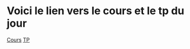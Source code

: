 # Voici le lien vers le cours et le tp du jour


[Cours](https://docs.google.com/presentation/d/e/2PACX-1vRRt-DvK5lBBYYozDOQG2QWtz5d7E276MIf03P90bJTtpediMgrnDRXoRYIX7t7-ISDrm9eMT8-_bpS/pub?start=false&loop=false&delayms=3000)
[TP](https://docs.google.com/document/d/e/2PACX-1vRyiy0EztOKUA0XBRg4jarraat7_q2JyQoY8HTEHGhKnQ5UVklYC7p6ZXfULP1oKhJokTbPfbTwwmZn/pub)
